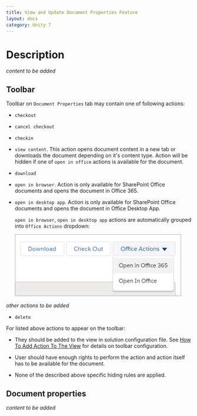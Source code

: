 ```yaml
---
title: View and Update Document Properties Feature
layout: docs
category: Unity 7
---
```

# Description

*content to be added*

## Toolbar

Toolbar on `Document Properties` tab may contain one of following actions:

- `checkout`

- `cancel checkout`

- `checkin`

- `view content`. This action opens document content in a new tab or downloads the document depending on it's content type. 
    Action will be hidden if one of `open in office` actions is available for the document.

- `download`

- `open in browser`. Action is only available for SharePoint Office documents and opens the document in Office 365.

- `open in desktop app`. Action is only available for SharePoint Office documents and opens the document in 
Office Desktop App.

    `open in browser`, `open in desktop app` actions are automatically grouped into `Office Actions` dropdown:

    ![Office Actions](view-update-document-properties/images/office-actions-on-toolbar.png)

*other actions to be added*

- `delete`

For listed above actions to appear on the toolbar:
 
- They should be added to the view in solution configuration file. 
See [How To Add Action To The View](../../configuration/tags-list/views-tag/tab-action-set.md) for details on toolbar 
configuration.

- User should have enough rights to perform the action and action itself has to be available for the document.

- None of the described above specific hiding rules are applied. 

## Document properties

*content to be added*